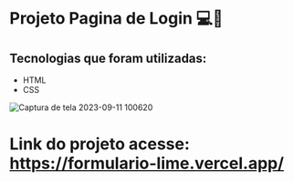 # Projeto Pagina de Login 💻👤

## Tecnologias que foram utilizadas:
- HTML
- CSS

![Captura de tela 2023-09-11 100620](https://github.com/EricaSaires/Formulario/assets/142368214/a8b7fe39-08a5-44dc-beb3-46995d9f2927)

# Link do projeto acesse: https://formulario-lime.vercel.app/
